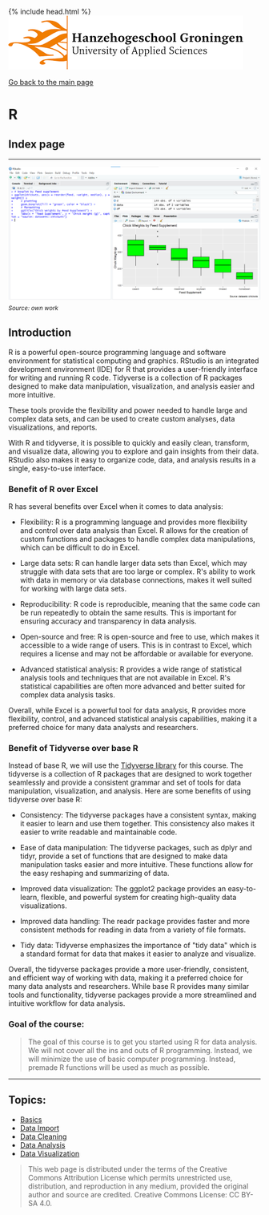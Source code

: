 {% include head.html %}
![Hanze](../hanze/hanze.png)

[Go back to the main page](../index.md)


# R

## Index page

---

![Pic](./impression/r.png)
*<sub>Source: own work</sub>*

## Introduction

R is a powerful open-source programming language and software environment for statistical computing and graphics. RStudio is an integrated development environment (IDE) for R that provides a user-friendly interface for writing and running R code. Tidyverse is a collection of R packages designed to make data manipulation, visualization, and analysis easier and more intuitive.

These tools provide the flexibility and power needed to handle large and complex data sets, and can be used to create custom analyses, data visualizations, and reports.

With R and tidyverse, it is possible to quickly and easily clean, transform, and visualize data, allowing you to explore and gain insights from their data. RStudio also makes it easy to organize code, data, and analysis results in a single, easy-to-use interface.

### Benefit of R over Excel

R has several benefits over Excel when it comes to data analysis:

- Flexibility: R is a programming language and provides more flexibility and control over data analysis than Excel. R allows for the creation of custom functions and packages to handle complex data manipulations, which can be difficult to do in Excel.

- Large data sets: R can handle larger data sets than Excel, which may struggle with data sets that are too large or complex. R's ability to work with data in memory or via database connections, makes it well suited for working with large data sets.

- Reproducibility: R code is reproducible, meaning that the same code can be run repeatedly to obtain the same results. This is important for ensuring accuracy and transparency in data analysis.

- Open-source and free: R is open-source and free to use, which makes it accessible to a wide range of users. This is in contrast to Excel, which requires a license and may not be affordable or available for everyone.

- Advanced statistical analysis: R provides a wide range of statistical analysis tools and techniques that are not available in Excel. R's statistical capabilities are often more advanced and better suited for complex data analysis tasks.

Overall, while Excel is a powerful tool for data analysis, R provides more flexibility, control, and advanced statistical analysis capabilities, making it a preferred choice for many data analysts and researchers.

### Benefit of Tidyverse over base R

Instead of base R, we will use the [Tidyverse library](https://www.tidyverse.org/) for this course.
The tidyverse is a collection of R packages that are designed to work together seamlessly and provide a consistent grammar and set of tools for data manipulation, visualization, and analysis. Here are some benefits of using tidyverse over base R:

- Consistency: The tidyverse packages have a consistent syntax, making it easier to learn and use them together. This consistency also makes it easier to write readable and maintainable code.

- Ease of data manipulation: The tidyverse packages, such as dplyr and tidyr, provide a set of functions that are designed to make data manipulation tasks easier and more intuitive. These functions allow for the easy reshaping and summarizing of data.

- Improved data visualization: The ggplot2 package provides an easy-to-learn, flexible, and powerful system for creating high-quality data visualizations.

- Improved data handling: The readr package provides faster and more consistent methods for reading in data from a variety of file formats.

- Tidy data: Tidyverse emphasizes the importance of "tidy data" which is a standard format for data that makes it easier to analyze and visualize.

Overall, the tidyverse packages provide a more user-friendly, consistent, and efficient way of working with data, making it a preferred choice for many data analysts and researchers. While base R provides many similar tools and functionality, tidyverse packages provide a more streamlined and intuitive workflow for data analysis.

### Goal of the course:

> The goal of this course is to get you started using R for data analysis. We will not cover all the ins and outs of R programming. Instead, we will minimize the use of basic computer programming. Instead, premade R functions will be used as much as possible.


---


## Topics:

- [Basics](./R_02_basics.Rmd)
- [Data Import]()
- [Data Cleaning]()
- [Data Analysis]()
- [Data Visualization]()

>This web page is distributed under the terms of the Creative Commons Attribution License which permits unrestricted use, distribution, and reproduction in any medium, provided the original author and source are credited.
>Creative Commons License: CC BY-SA 4.0.

